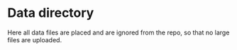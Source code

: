 # Data directory
Here all data files are placed and are ignored from the repo, so that no large files are uploaded.
